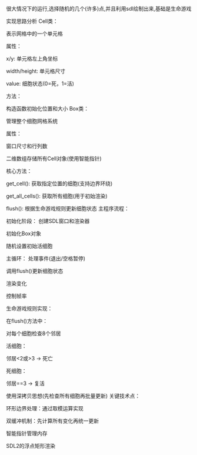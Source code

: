 很大情况下的运行,选择随机的几个(许多)点,并且利用sdl绘制出来,基础是生命游戏


实现思路分析
Cell类：

表示网格中的一个单元格

属性：

x/y: 单元格左上角坐标

width/height: 单元格尺寸

value: 细胞状态(0=死，1=活)

方法：

构造函数初始化位置和大小
Box类：

管理整个细胞网格系统

属性：

窗口尺寸和行列数

二维数组存储所有Cell对象(使用智能指针)

核心方法：

get_cell(): 获取指定位置的细胞(支持边界环绕)

get_all_cells(): 获取所有细胞(用于初始渲染)

flush(): 根据生命游戏规则更新细胞状态
主程序流程：

初始化阶段：
创建SDL窗口和渲染器

初始化Box对象

随机设置初始活细胞

主循环：
处理事件(退出/空格暂停)

调用flush()更新细胞状态

渲染变化

控制帧率

生命游戏规则实现：

在flush()方法中：

对每个细胞检查8个邻居

活细胞：

邻居<2或>3 → 死亡

死细胞：

邻居==3 → 复活

使用深拷贝思想(先检查所有细胞再批量更新)
关键技术点：

环形边界处理：通过取模运算实现

双缓冲机制：先计算所有变化再统一更新

智能指针管理内存

SDL2的浮点矩形渲染
